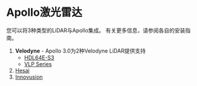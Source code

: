 # Apollo激光雷达

您可以将3种类型的LiDAR与Apollo集成。 有关更多信息，请参阅各自的安装指南。

1. **Velodyne** - Apollo 3.0为2种Velodyne LiDAR提供支持
    - [HDL64E-S3](HDL64E_S3_Installation_Guide_cn.md)
    - [VLP Series](VLP_Series_Installation_Guide_cn.md)
2. [Hesai](Hesai_Pandora_Installation_Guide_cn.md)
3. [Innovusion](Innovusion_Note_cn.md)